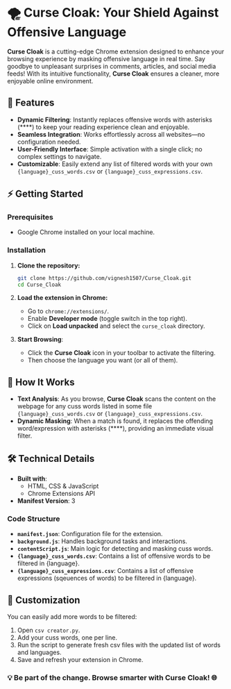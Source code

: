 # 🌪️ Curse Cloak: Your Shield Against Offensive Language

**Curse Cloak** is a cutting-edge Chrome extension designed to enhance your browsing experience by masking offensive language in real time. Say goodbye to unpleasant surprises in comments, articles, and social media feeds! With its intuitive functionality, **Curse Cloak** ensures a cleaner, more enjoyable online environment. 


## 🚀 Features

- **Dynamic Filtering**: Instantly replaces offensive words with asterisks (****) to keep your reading experience clean and enjoyable.
- **Seamless Integration**: Works effortlessly across all websites—no configuration needed. 
- **User-Friendly Interface**: Simple activation with a single click; no complex settings to navigate.
- **Customizable**: Easily extend any list of filtered words with your own `{language}_cuss_words.csv` or `{language}_cuss_expressions.csv`.


## ⚡ Getting Started

### Prerequisites

- Google Chrome installed on your local machine.

### Installation

1. **Clone the repository:**

   ```bash
   git clone https://github.com/vignesh1507/Curse_Cloak.git
   cd Curse_Cloak
   ```

2. **Load the extension in Chrome:**
   - Go to `chrome://extensions/`.
   - Enable **Developer mode** (toggle switch in the top right).
   - Click on **Load unpacked** and select the `curse_cloak` directory.

3. **Start Browsing**:
   - Click the **Curse Cloak** icon in your toolbar to activate the filtering.
   - Then choose the language you want (or all of them).


## 🌟 How It Works

- **Text Analysis**: As you browse, **Curse Cloak** scans the content on the webpage for any cuss words listed in some file `{language}_cuss_words.csv` or `{language}_cuss_expressions.csv`.
- **Dynamic Masking**: When a match is found, it replaces the offending word/expression with asterisks (****), providing an immediate visual filter.


## 🛠️ Technical Details

- **Built with**: 
  - HTML, CSS & JavaScript
  - Chrome Extensions API
- **Manifest Version**: 3

### Code Structure

- **`manifest.json`**: Configuration file for the extension.
- **`background.js`**: Handles background tasks and interactions.
- **`contentScript.js`**: Main logic for detecting and masking cuss words.
- **`{language}_cuss_words.csv`**: Contains a list of offensive words to be filtered in {language}.
- **`{language}_cuss_expressions.csv`**: Contains a list of offensive expressions (sqeuences of words) to be filtered in {language}.

## 📄 Customization

You can easily add more words to be filtered:

1. Open `csv creator.py`.
2. Add your cuss words, one per line.
3. Run the script to generate fresh csv files with the updated list of words and languages.
3. Save and refresh your extension in Chrome.


### 💡 Be part of the change. Browse smarter with **Curse Cloak**! 🌐

